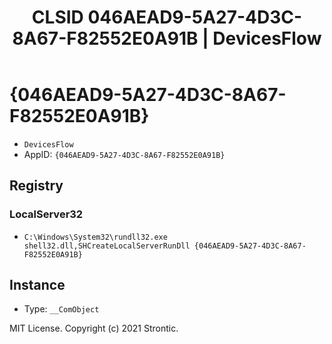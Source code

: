 ﻿---
title: "CLSID 046AEAD9-5A27-4D3C-8A67-F82552E0A91B | DevicesFlow"
excerpt: What is COM-Object CLSID 046AEAD9-5A27-4D3C-8A67-F82552E0A91B?
---

# {046AEAD9-5A27-4D3C-8A67-F82552E0A91B}

* `DevicesFlow`
* AppID: `{046AEAD9-5A27-4D3C-8A67-F82552E0A91B}`

## Registry


### LocalServer32

* `C:\Windows\System32\rundll32.exe shell32.dll,SHCreateLocalServerRunDll {046AEAD9-5A27-4D3C-8A67-F82552E0A91B}`

## Instance

* Type: `__ComObject`

MIT License. Copyright (c) 2021 Strontic.


